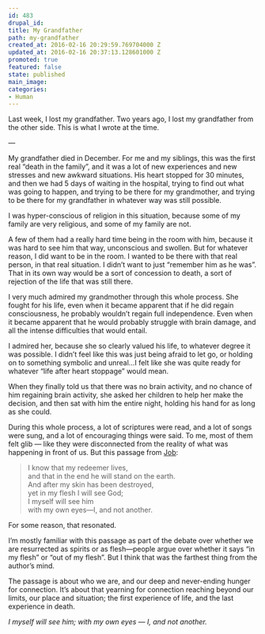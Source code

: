 ```yaml
---
id: 483
drupal_id: 
title: My Grandfather
path: my-grandfather
created_at: 2016-02-16 20:29:59.769704000 Z
updated_at: 2016-02-16 20:37:13.128601000 Z
promoted: true
featured: false
state: published
main_image: 
categories:
- Human
---
```

Last week, I lost my grandfather. Two years ago, I lost my grandfather from the other side. This is what I wrote at the time.

— 

My grandfather died in December. For me and my siblings, this was the first real “death in the family”, and it was a lot of new experiences and new stresses and new awkward situations. His heart stopped for 30 minutes, and then we had 5 days of waiting in the hospital, trying to find out what was going to happen, and trying to be there for my grandmother, and trying to be there for my grandfather in whatever way was still possible.

I was hyper-conscious of religion in this situation, because some of my family are very religious, and some of my family are not.

A few of them had a really hard time being in the room with him, because it was hard to see him that way, unconscious and swollen. But for whatever reason, I did want to be in the room. I wanted to be there with that real person, in that real situation. I didn’t want to just “remember him as he was”. That in its own way would be a sort of concession to death, a sort of rejection of the life that was still there.

I very much admired my grandmother through this whole process. She fought for his life, even when it became apparent that if he did regain consciousness, he probably wouldn’t regain full independence. Even when it became apparent that he would probably struggle with brain damage, and all the intense difficulties that would entail.

I admired her, because she so clearly valued his life, to whatever degree it was possible. I didn’t feel like this was just being afraid to let go, or holding on to something symbolic and unreal…I felt like she was quite ready for whatever “life after heart stoppage” would mean.

When they finally told us that there was no brain activity, and no chance of him regaining brain activity, she asked her children to help her make the decision, and then sat with him the entire night, holding his hand for as long as she could.

During this whole process, a lot of scriptures were read, and a lot of songs were sung, and a lot of encouraging things were said. To me, most of them felt glib — like they were disconnected from the reality of what was happening in front of us. But this passage from [Job](https://www.biblegateway.com/passage/?search=Job+19%3A25-27&version=NIV):

> I know that my redeemer lives,  
and that in the end he will stand on the earth.  
And after my skin has been destroyed,  
yet in my flesh I will see God;  
I myself will see him  
with my own eyes—I, and not another.  

For some reason, that resonated. 

I’m mostly familiar with this passage as part of the debate over whether we are resurrected as spirits or as flesh—people argue over whether it says “in my flesh” or “out of my flesh”. But I think that was the farthest thing from the author’s mind. 

The passage is about who we are, and our deep and never-ending hunger for connection. It’s about that yearning for connection reaching beyond our limits, our place and situation; the first experience of life, and the last experience in death. 

*I myself will see him; with my own eyes — I, and not another.*
